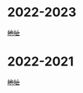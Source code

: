 # 2022-2023

~~[地址](https://www.cc98.org/topic/5507220)~~

# 2022-2021

~~[地址](https://www.cc98.org/topic/5236920)~~
